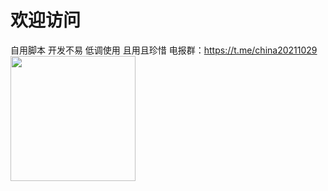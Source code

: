 # 欢迎访问 #
自用脚本
开发不易 低调使用 且用且珍惜
电报群：https://t.me/china20211029
<br/>
<img src="https://github.com/bluesmallpig/scripts/blob/main/img/zs.png?raw=true" width="200" height="200" alt=""/><br/>
